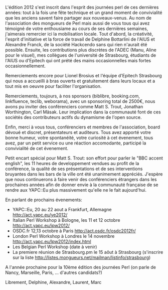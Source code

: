 L'édition 2012 s'est inscrit dans l'esprit des journées perl de ces dernières
années: tout à la fois une fête technique et un grand moment de convivialité
que les anciens savent faire partager aux nouveaux-venus. Au nom de
l'association des mongueurs de Perl mais aussi de vous tous qui avez témoigné
de votre enthousiame au cours de ses dernières semaines, j'aimerais remercier
ici la mobilisation locale. Tout d'abord, la créativité, l'esprit d'initiative
et la force de travail de Delphine Bottarlini de l'AIUS et Alexandre Franck, de
la société Hackcendo sans qui rien n'aurait été possible. Ensuite, les
contributions plus discrètes de l'ADEC (Manu, Aline pour le visuel), mes
collègues de l'université de Strasbourg, étudiants de l'AIUS ou d'Epitech qui
ont prété des mains occasionnelles mais fortes occasionnellement.

Remerciements encore pour Lionel Brosius et l'équipe d'Epitech Strasbourg qui
nous a accueilli à bras ouverts et gratuitement dans leurs locaux et a tout mis
en oeuvre pour faciliter l'organisation.

Remerciements, toujours, à nos sponsors (biblibre, booking.com, linkfluence,
teclib, weborama), avec un sponsoring total de 2500€, nous avons pu inviter des
conférenciers comme Matt S. Trout, Jonathan Worthington, Carl Mäsak. Leur
implication dans la communauté font de ces sociétés des contributeurs actifs du
dynamisme de l'open source.

Enfin, merci à vous tous, conférenciers et membres de l'association, board
dévoué et discret, présentateurs et auditeurs. Tous avez apporté votre bonne
humeur, votre spontanéité, votre curiosité à cet évenement, tous avez, par un
petit service ou une réaction accomodante, participé la convivialité de cet
évenement.

Petit encart spécial pour Matt S. Trout: son effort pour parler le "BBC accent
english", les 11 heures de developpement vendues au profit de la conférence, la
qualité de ses présentations et de ses interventions bruyantes dans les bars de
la ville ont été unanimement appréciés. J'espère que nous continuerons à faire
venir des conférenciers étrangers dans les prochaines années afin de donner
envie à la communauté française de se rendre aux YAPC::Eu plus massivement qu'elle
ne le fait aujourd'hui.

En parlant de prochains évenements:

* YAPC::Eu, 20 au 22 aout a Frankfurt, Allemagne  http://act.yapc.eu/ye2012/
* Italian Perl Workshop à Bologne, les 11 et 12 octobre  http://act.yapc.eu/ipw2012/ 
* OSDC.fr 12,13 octobre à Paris http://act.osdc.fr/osdc2012fr/
* London Perl Workshop à Londres le 14 novembre http://act.yapc.eu/lpw2012/index.html
* Les Belgian Perl Workshop (date à venir)
* La premiere réunion de Strasbourg.pm le 15 aôut à Strasbourg (s'inscrire sur
   la liste http://listes.mongueurs.net/mailman/listinfo/strasbourg) 

A l'année prochaine pour la 10ème édition des journées Perl (on parle de Nancy,
Marseille, Paris, ... d'autres candidats?)

Librement,
Delphine, Alexandre, Laurent, Marc 
